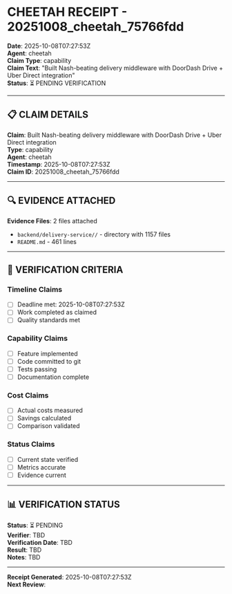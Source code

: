 # CHEETAH RECEIPT - 20251008_cheetah_75766fdd
**Date**: 2025-10-08T07:27:53Z  
**Agent**: cheetah  
**Claim Type**: capability  
**Claim Text**: "Built Nash-beating delivery middleware with DoorDash Drive + Uber Direct integration"  
**Status**: ⏳ PENDING VERIFICATION

---

## 📋 CLAIM DETAILS

**Claim**: Built Nash-beating delivery middleware with DoorDash Drive + Uber Direct integration  
**Type**: capability  
**Agent**: cheetah  
**Timestamp**: 2025-10-08T07:27:53Z  
**Claim ID**: 20251008_cheetah_75766fdd

---

## 🔍 EVIDENCE ATTACHED

**Evidence Files**: 2 files attached

- `backend/delivery-service//` - directory with     1157 files
- `README.md` -      461 lines

---

## 🎯 VERIFICATION CRITERIA

### Timeline Claims
- [ ] Deadline met: 2025-10-08T07:27:53Z
- [ ] Work completed as claimed
- [ ] Quality standards met

### Capability Claims
- [ ] Feature implemented
- [ ] Code committed to git
- [ ] Tests passing
- [ ] Documentation complete

### Cost Claims
- [ ] Actual costs measured
- [ ] Savings calculated
- [ ] Comparison validated

### Status Claims
- [ ] Current state verified
- [ ] Metrics accurate
- [ ] Evidence current

---

## 📊 VERIFICATION STATUS

**Status**: ⏳ PENDING  
**Verifier**: TBD  
**Verification Date**: TBD  
**Result**: TBD  
**Notes**: TBD

---

**Receipt Generated**: 2025-10-08T07:27:53Z  
**Next Review**: 
